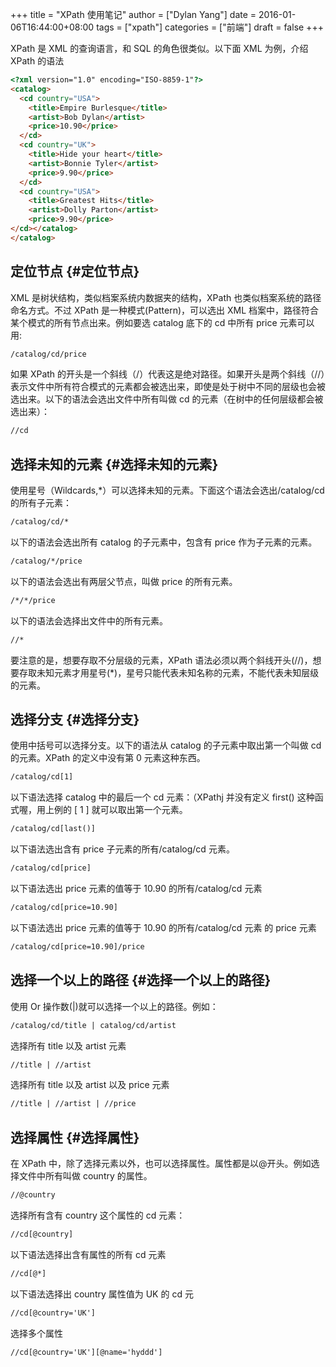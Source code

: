 +++
title = "XPath 使用笔记"
author = ["Dylan Yang"]
date = 2016-01-06T16:44:00+08:00
tags = ["xpath"]
categories = ["前端"]
draft = false
+++

XPath 是 XML 的查询语言，和 SQL 的角色很类似。以下面 XML 为例，介绍 XPath 的语法

```html
<?xml version="1.0" encoding="ISO-8859-1"?>
<catalog>
  <cd country="USA">
    <title>Empire Burlesque</title>
    <artist>Bob Dylan</artist>
    <price>10.90</price>
  </cd>
  <cd country="UK">
    <title>Hide your heart</title>
    <artist>Bonnie Tyler</artist>
    <price>9.90</price>
  </cd>
  <cd country="USA">
    <title>Greatest Hits</title>
    <artist>Dolly Parton</artist>
    <price>9.90</price>
</cd></catalog>
</catalog>
```


## 定位节点 {#定位节点}

XML 是树状结构，类似档案系统内数据夹的结构，XPath 也类似档案系统的路径命名方式。不过 XPath 是一种模式(Pattern)，可以选出 XML 档案中，路径符合某个模式的所有节点出来。例如要选 catalog 底下的 cd 中所有 price 元素可以用:

```html
/catalog/cd/price
```

如果 XPath 的开头是一个斜线（/）代表这是绝对路径。如果开头是两个斜线（//）表示文件中所有符合模式的元素都会被选出来，即使是处于树中不同的层级也会被选出来。以下的语法会选出文件中所有叫做 cd 的元素（在树中的任何层级都会被选出来）：

```html
//cd
```


## 选择未知的元素 {#选择未知的元素}

使用星号（Wildcards,\*）可以选择未知的元素。下面这个语法会选出/catalog/cd 的所有子元素：

```html
/catalog/cd/*
```

以下的语法会选出所有 catalog 的子元素中，包含有 price 作为子元素的元素。

```html
/catalog/*/price
```

以下的语法会选出有两层父节点，叫做 price 的所有元素。

```html
/*/*/price
```

以下的语法会选择出文件中的所有元素。

```html
//*
```

要注意的是，想要存取不分层级的元素，XPath 语法必须以两个斜线开头(//)，想要存取未知元素才用星号(\*)，星号只能代表未知名称的元素，不能代表未知层级的元素。


## 选择分支 {#选择分支}

使用中括号可以选择分支。以下的语法从 catalog 的子元素中取出第一个叫做 cd 的元素。XPath 的定义中没有第 0 元素这种东西。

```html
/catalog/cd[1]
```

以下语法选择 catalog 中的最后一个 cd 元素：（XPathj 并没有定义 first() 这种函式喔，用上例的 [ 1 ] 就可以取出第一个元素。

```html
/catalog/cd[last()]
```

以下语法选出含有 price 子元素的所有/catalog/cd 元素。

```html
/catalog/cd[price]
```

以下语法选出 price 元素的值等于 10.90 的所有/catalog/cd 元素

```html
/catalog/cd[price=10.90]
```

以下语法选出 price 元素的值等于 10.90 的所有/catalog/cd 元素 的 price 元素

```html
/catalog/cd[price=10.90]/price
```


## 选择一个以上的路径 {#选择一个以上的路径}

使用 Or 操作数(|)就可以选择一个以上的路径。例如：

```html
/catalog/cd/title | catalog/cd/artist
```

选择所有 title 以及 artist 元素

```html
//title | //artist
```

选择所有 title 以及 artist 以及 price 元素

```html
//title | //artist | //price
```


## 选择属性 {#选择属性}

在 XPath 中，除了选择元素以外，也可以选择属性。属性都是以@开头。例如选择文件中所有叫做 country 的属性。

```html
//@country
```

选择所有含有 country 这个属性的 cd 元素：

```html
//cd[@country]
```

以下语法选择出含有属性的所有 cd 元素

```html
//cd[@*]
```

以下语法选择出 country 属性值为 UK 的 cd 元

```html
//cd[@country='UK']
```

选择多个属性

```html
//cd[@country='UK'][@name='hyddd']
```
